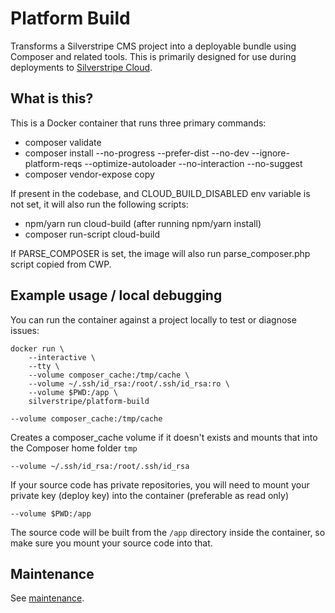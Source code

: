 # Platform Build

Transforms a Silverstripe CMS project into a deployable bundle using Composer
and related tools. This is primarily designed for use during deployments to
[Silverstripe Cloud](https://silverstripe.cloud).

## What is this?

This is a Docker container that runs three primary commands:

 - composer validate
 - composer install --no-progress --prefer-dist --no-dev --ignore-platform-reqs --optimize-autoloader --no-interaction --no-suggest
 - composer vendor-expose copy

If present in the codebase, and CLOUD_BUILD_DISABLED env variable is not set, it will also run the following scripts:

 - npm/yarn run cloud-build (after running npm/yarn install)
 - composer run-script cloud-build

If PARSE_COMPOSER is set, the image will also run parse_composer.php script copied from CWP.

## Example usage / local debugging

You can run the container against a project locally to test or diagnose issues:

```
docker run \
    --interactive \
    --tty \
    --volume composer_cache:/tmp/cache \
    --volume ~/.ssh/id_rsa:/root/.ssh/id_rsa:ro \
    --volume $PWD:/app \
    silverstripe/platform-build
```

`--volume composer_cache:/tmp/cache`

Creates a composer_cache volume if it doesn't exists and mounts that into the
Composer home folder `tmp`

`--volume ~/.ssh/id_rsa:/root/.ssh/id_rsa`

If your source code has private repositories, you will need to mount your
private key (deploy key) into the container (preferable as read only)

`--volume $PWD:/app`

The source code will be built from the `/app` directory inside the container, so
make sure you mount your source code into that.

## Maintenance

See [maintenance](docs/maintenance.md).
